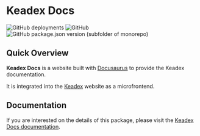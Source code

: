# Keadex Docs

![GitHub deployments](https://img.shields.io/github/deployments/keadex/keadex/production?label=vercel&logo=vercel&logoColor=white)
![GitHub](https://img.shields.io/github/license/keadex/keadex)
![GitHub package.json version (subfolder of monorepo)](https://img.shields.io/github/package-json/v/keadex/keadex?filename=apps%2Fkeadex-docs%2Fpackage.json)

## Quick Overview

**Keadex Docs** is a website built with [Docusaurus](https://docusaurus.io/) to provide the Keadex documentation.

It is integrated into the [Keadex](https://keadex.io) website as a microfrontend.

## Documentation

If you are interested on the details of this package, please visit the [Keadex Docs documentation](TODO).
